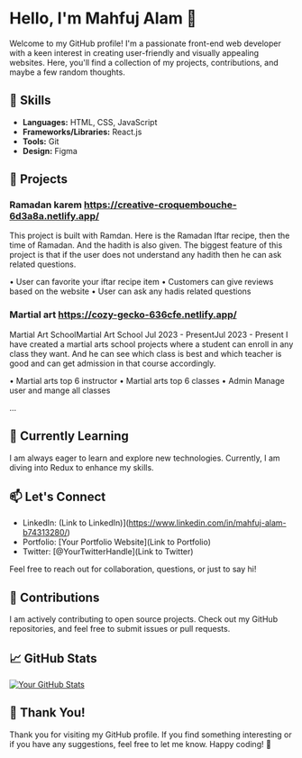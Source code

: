 # Hello, I'm Mahfuj Alam 👋

Welcome to my GitHub profile! I'm a passionate front-end web developer with a keen interest in creating user-friendly and visually appealing websites. Here, you'll find a collection of my projects, contributions, and maybe a few random thoughts.

## 🚀 Skills

- **Languages:** HTML, CSS, JavaScript
- **Frameworks/Libraries:** React.js
- **Tools:** Git
- **Design:** Figma

## 🔧 Projects

### Ramadan karem https://creative-croquembouche-6d3a8a.netlify.app/
This project is built with Ramdan. Here is the Ramadan Iftar recipe, then the time of Ramadan. And the hadith is also given. The biggest feature of this project is that if the user does not understand any hadith then he can ask related questions.

• User can favorite your iftar recipe item
• Customers can give reviews based on the website
• User can ask any hadis related questions

### Martial art https://cozy-gecko-636cfe.netlify.app/

Martial Art SchoolMartial Art School
Jul 2023 - PresentJul 2023 - Present
I have created a martial arts school projects where a student can enroll in any class they want. And he can see which class is best and which teacher is good and can get admission in that course accordingly.

• Martial arts top 6 instructor
• Martial arts top 6 classes
• Admin Manage user and mange all classes

...

## 🌱 Currently Learning

I am always eager to learn and explore new technologies. Currently, I am diving into Redux to enhance my skills.

## 📫 Let's Connect

- LinkedIn: (Link to LinkedIn)](https://www.linkedin.com/in/mahfuj-alam-b74313280/)
- Portfolio: [Your Portfolio Website](Link to Portfolio)
- Twitter: [@YourTwitterHandle](Link to Twitter)

Feel free to reach out for collaboration, questions, or just to say hi!

## 🤝 Contributions

I am actively contributing to open source projects. Check out my GitHub repositories, and feel free to submit issues or pull requests.

## 📈 GitHub Stats

[![Your GitHub Stats](https://github-readme-stats.vercel.app/api?username=YourGitHubUsername&show_icons=true&count_private=true&hide=contribs)](https://github.com/anuraghazra/github-readme-stats)

## 🎉 Thank You!

Thank you for visiting my GitHub profile. If you find something interesting or if you have any suggestions, feel free to let me know. Happy coding! 🚀


